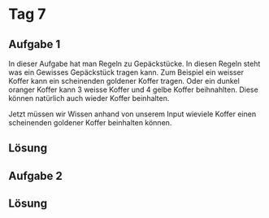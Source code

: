 # Tag 7


## Aufgabe 1

In dieser Aufgabe hat man Regeln zu Gepäckstücke. In diesen Regeln steht was ein Gewisses Gepäckstück tragen kann. Zum Beispiel ein weisser Koffer kann ein scheinenden goldener Koffer tragen. Oder ein dunkel oranger Koffer kann 3 weisse Koffer und 4 gelbe Koffer beihnahlten. Diese können natürlich auch wieder Koffer beinhalten.

Jetzt müssen wir Wissen anhand von unserem Input wieviele Koffer einen scheinenden goldener Koffer beinhalten können.

## Lösung



## Aufgabe 2



## Lösung

